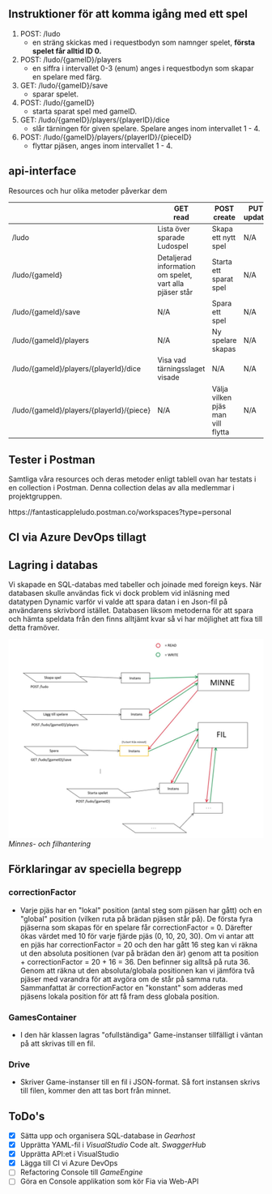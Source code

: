 ## Instruktioner för att komma igång med ett spel
1. POST: /ludo
	* en sträng skickas med i requestbodyn som namnger spelet, **första spelet får alltid ID 0.**
2. POST: /ludo/{gameID}/players
	* en siffra i intervallet 0-3 (enum) anges i requestbodyn som skapar en spelare med färg.
3. GET: /ludo/{gameID}/save
	* sparar spelet.
4. POST: /ludo/{gameID}
	* starta sparat spel med gameID.
5. GET: /ludo/{gameID}/players/{playerID}/dice
	* slår tärningen för given spelare. Spelare anges inom intervallet 1 - 4.
6. POST: /ludo/{gameID}/players/{playerID}/{pieceID}
	* flyttar pjäsen, anges inom intervallet  1 - 4.


## api-interface
<p>Resources och hur olika metoder påverkar dem</p>
<table>
<thead>
<tr>
<th></th>
<th>GET<br>read</th>
<th>POST<br>create</th>
<th>PUT<br>update</th>
<th>DELETE<br>delete</th>
</tr>
</thead>
<tbody>
<tr>
<td>/ludo</td>
<td>Lista över sparade Ludospel</td>
<td>Skapa ett nytt spel</td>
<td>N/A</td>
<td>N/A</td>
</tr>
<tr>
<td>/ludo/{gameId}</td>
<td>Detaljerad information om spelet, vart alla pjäser står</td>
<td>Starta ett sparat spel</td>
<td>N/A</td>
<td>Ta bort ett sparat spel</td>
</tr>
<tr>
<td>/ludo/{gameId}/save</td>
<td>N/A</td>
<td>Spara ett spel</td>
<td>N/A</td>
<td>N/A</td>
</tr>
<tr>
<td>/ludo/{gameId}/players</td>
<td>N/A</td>
<td>Ny spelare skapas</td>
<td>N/A</td>
<td>N/A</td>
</tr>
<tr>
<td>/ludo/{gameId}/players/{playerId}/dice</td>
<td>Visa vad tärningsslaget visade</td>
<td>N/A</td>
<td>N/A</td>
<td>N/A</td>
</tr>
<tr>
<td>/ludo/{gameId}/players/{playerId}/{piece}</td>
<td>N/A</td>
<td>Välja vilken pjäs man vill flytta</td>
<td>N/A</td>
<td>N/A</td>
</tr>
</tbody>
</table>
</p>


## Tester i Postman
<p>Samtliga våra resources och deras metoder enligt tablell ovan har testats i en collection i Postman. Denna collection delas av alla medlemmar i projektgruppen.</p>
https://fantasticappleludo.postman.co/workspaces?type=personal</p>

## CI via Azure DevOps tillagt
## Lagring i databas
<p>Vi skapade en SQL-databas med tabeller och joinade med foreign keys. När databasen skulle användas fick vi dock problem vid inläsning med datatypen Dynamic varför vi valde att spara datan i en Json-fil på användarens skrivbord istället. Databasen liksom metoderna för att spara och hämta speldata från den finns alltjämt kvar så vi har möjlighet att fixa till detta framöver.</p>


![Logo](Filhantering.JPG)
*Minnes- och filhantering*

## Förklaringar av speciella begrepp
### correctionFactor

- Varje pjäs har en "lokal" position (antal steg som pjäsen har gått) och en "global" position (vilken ruta på brädan pjäsen står på). De första fyra pjäserna som skapas för en spelare får correctionFactor = 0. Därefter ökas värdet med 10 för varje fjärde pjäs (0, 10, 20, 30). Om vi antar att en pjäs har correctionFactor = 20 och den har gått 16 steg kan vi räkna ut den absoluta positionen (var på brädan den är) genom att ta position + correctionFactor = 20 + 16 = 36. Den befinner sig alltså på ruta 36. Genom att räkna ut den absoluta/globala positionen kan vi jämföra två pjäser med varandra för att avgöra om de står på samma ruta.
Sammanfattat är correctionFactor en "konstant" som adderas med pjäsens lokala position för att få fram dess globala position.

### GamesContainer

- I den här klassen lagras "ofullständiga" Game-instanser tillfälligt i väntan på att skrivas till en fil.

### Drive

- Skriver Game-instanser till en fil i JSON-format. Så fort instansen skrivs till filen, kommer den att tas bort från minnet.

## ToDo's
- [x] Sätta upp och organisera SQL-database in *Gearhost* <br>
- [x] Upprätta YAML-fil i *VisualStudio* Code alt. *SwaggerHub*
- [x] Upprätta API:et i VisualStudio
- [x] Lägga till CI vi Azure DevOps
- [ ] Refactoring Console till *GameEngine*
- [ ] Göra en Console applikation som kör Fia via Web-API
